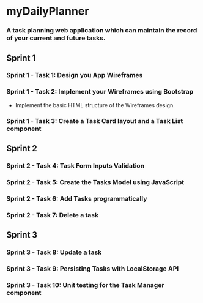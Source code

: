 # myDailyPlanner
### A task planning web application which can maintain the record of your current and future tasks.

## Sprint 1
### Sprint 1 - Task 1: Design you App Wireframes
### Sprint 1 - Task 2: Implement your Wireframes using Bootstrap
- Implement the basic HTML structure of the Wireframes design.
### Sprint 1 - Task 3: Create a Task Card layout and a Task List component
## Sprint 2
### Sprint 2 - Task 4: Task Form Inputs Validation
### Sprint 2 - Task 5: Create the Tasks Model using JavaScript
### Sprint 2 - Task 6: Add Tasks programmatically
### Sprint 2 - Task 7: Delete a task
## Sprint 3
### Sprint 3 - Task 8: Update a task
### Sprint 3 - Task 9: Persisting Tasks with LocalStorage API
### Sprint 3 - Task 10: Unit testing for the Task Manager component




